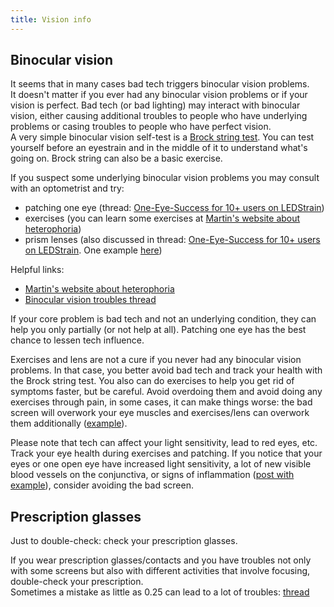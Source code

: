 ```yaml
---
title: Vision info
---
```

## Binocular vision
It seems that in many cases bad tech triggers binocular vision problems.  
It doesn't matter if you ever had any binocular vision problems or if your vision is perfect. Bad tech (or bad lighting) may interact with binocular vision, either causing additional troubles to people who have underlying problems or casing troubles to people who have perfect vision.  
A very simple binocular vision self-test is a [Brock string test](https://www.youtube.com/watch?v=EGlCVTdNqfw&loop=0). You can test yourself before an eyestrain and in the middle of it to understand what's going on. Brock string can also be a basic exercise.  

If you suspect some underlying binocular vision problems you may consult with an optometrist and try: 
- patching one eye (thread: [One-Eye-Success for 10+ users on LEDStrain](https://ledstrain.org/d/1308-one-eye-success-for-10-users-on-ledstrain))
- exercises (you can learn some exercises at [Martin's website about heterophoria](https://heteroforie.webnode.cz/))
- prism lenses (also discussed in thread: [One-Eye-Success for 10+ users on LEDStrain](https://ledstrain.org/d/1308-one-eye-success-for-10-users-on-ledstrain). One example [here](https://ledstrain.org/d/1308-one-eye-success-for-10-users-on-ledstrain/102))

Helpful links:
- [Martin's website about heterophoria](https://heteroforie.webnode.cz/)
- [Binocular vision troubles thread](https://ledstrain.org/d/1207-binocular-vision-troubles-anyone-else-experienceovercome-this)

If your core problem is bad tech and not an underlying condition, they can help you only partially (or not help at all). Patching one eye has the best chance to lessen tech influence.  

Exercises and lens are not a cure if you never had any binocular vision problems. In that case, you better avoid bad tech and track your health with the Brock string test. You also can do exercises to help you get rid of symptoms faster, but be careful. Avoid overdoing them and avoid doing any exercises through pain, in some cases, it can make things worse: the bad screen will overwork your eye muscles and exercises/lens can overwork them additionally ([example](https://ledstrain.org/d/1374-exophoriaaccommodation-spasmastigmatism-what-should-i-do)).  

Please note that tech can affect your light sensitivity, lead to red eyes, etc. Track your eye health during exercises and patching. If you notice that your eyes or one open eye have increased light sensitivity, a lot of new visible blood vessels on the conjunctiva, or signs of inflammation ([post with example](https://ledstrain.org/d/1308-one-eye-success-for-10-users-on-ledstrain/88)), consider avoiding the bad screen.  


## Prescription glasses
Just to double-check: check your prescription glasses.

If you wear prescription glasses/contacts and you have troubles not only with some screens but also with different activities that involve focusing, double-check your prescription.   
Sometimes a mistake as little as 0.25 can lead to a lot of troubles: [thread](https://ledstrain.org/d/1406-uncorrected-refractive-error/)
